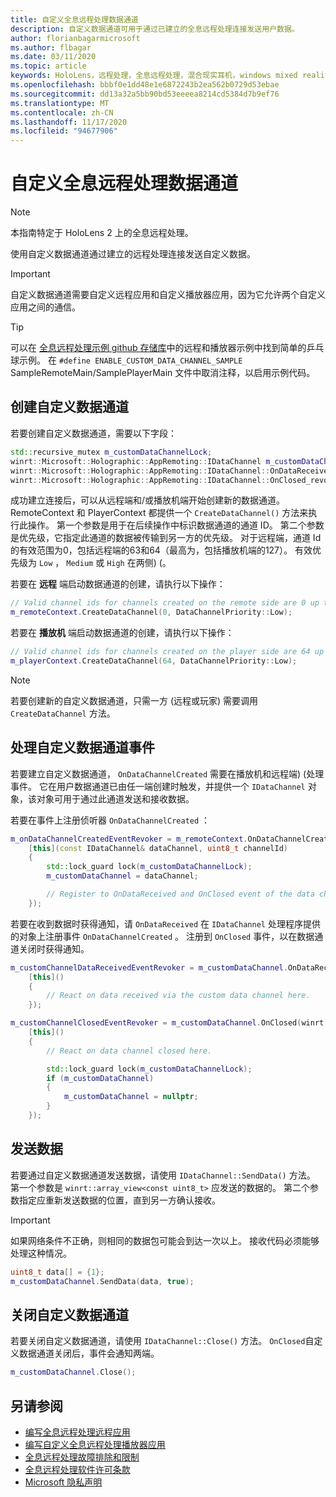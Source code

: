 ```yaml
---
title: 自定义全息远程处理数据通道
description: 自定义数据通道可用于通过已建立的全息远程处理连接发送用户数据。
author: florianbagarmicrosoft
ms.author: flbagar
ms.date: 03/11/2020
ms.topic: article
keywords: HoloLens，远程处理，全息远程处理，混合现实耳机，windows mixed reality 耳机，虚拟现实耳机，数据通道
ms.openlocfilehash: bbbf0e1dd48e1e6872243b2ea562b0729d53ebae
ms.sourcegitcommit: dd13a32a5bb90bd53eeeea8214cd5384d7b9ef76
ms.translationtype: MT
ms.contentlocale: zh-CN
ms.lasthandoff: 11/17/2020
ms.locfileid: "94677906"
---
```

# <a name="custom-holographic-remoting-data-channels"></a>自定义全息远程处理数据通道

>[!NOTE]
>本指南特定于 HoloLens 2 上的全息远程处理。

使用自定义数据通道通过建立的远程处理连接发送自定义数据。

>[!IMPORTANT]
>自定义数据通道需要自定义远程应用和自定义播放器应用，因为它允许两个自定义应用之间的通信。

>[!TIP]
>可以在 [全息远程处理示例 github 存储库](https://github.com/microsoft/MixedReality-HolographicRemoting-Samples)中的远程和播放器示例中找到简单的乒乓球示例。 在 ```#define ENABLE_CUSTOM_DATA_CHANNEL_SAMPLE``` SampleRemoteMain/SamplePlayerMain 文件中取消注释，以启用示例代码。


## <a name="create-a-custom-data-channel"></a>创建自定义数据通道


若要创建自定义数据通道，需要以下字段：
```cpp
std::recursive_mutex m_customDataChannelLock;
winrt::Microsoft::Holographic::AppRemoting::IDataChannel m_customDataChannel = nullptr;
winrt::Microsoft::Holographic::AppRemoting::IDataChannel::OnDataReceived_revoker m_customChannelDataReceivedEventRevoker;
winrt::Microsoft::Holographic::AppRemoting::IDataChannel::OnClosed_revoker m_customChannelClosedEventRevoker;
```

成功建立连接后，可以从远程端和/或播放机端开始创建新的数据通道。 RemoteContext 和 PlayerContext 都提供一个 ```CreateDataChannel()``` 方法来执行此操作。 第一个参数是用于在后续操作中标识数据通道的通道 ID。 第二个参数是优先级，它指定此通道的数据被传输到另一方的优先级。 对于远程端，通道 Id 的有效范围为0，包括远程端的63和64（最高为，包括播放机端的127）。 有效优先级为 ```Low``` ， ```Medium``` 或 ```High``` 在两侧)  (。

若要在 **远程** 端启动数据通道的创建，请执行以下操作：
```cpp
// Valid channel ids for channels created on the remote side are 0 up to and including 63
m_remoteContext.CreateDataChannel(0, DataChannelPriority::Low);
```

若要在 **播放机** 端启动数据通道的创建，请执行以下操作：
```cpp
// Valid channel ids for channels created on the player side are 64 up to and including 127
m_playerContext.CreateDataChannel(64, DataChannelPriority::Low);
```

>[!NOTE]
>若要创建新的自定义数据通道，只需一方 (远程或玩家) 需要调用 ```CreateDataChannel``` 方法。

## <a name="handling-custom-data-channel-events"></a>处理自定义数据通道事件

若要建立自定义数据通道， ```OnDataChannelCreated``` 需要在播放机和远程端)  (处理事件。 它在用户数据通道已由任一端创建时触发，并提供一个 ```IDataChannel``` 对象，该对象可用于通过此通道发送和接收数据。

若要在事件上注册侦听器 ```OnDataChannelCreated``` ：
```cpp
m_onDataChannelCreatedEventRevoker = m_remoteContext.OnDataChannelCreated(winrt::auto_revoke,
    [this](const IDataChannel& dataChannel, uint8_t channelId)
    {
        std::lock_guard lock(m_customDataChannelLock);
        m_customDataChannel = dataChannel;

        // Register to OnDataReceived and OnClosed event of the data channel here, see below...
    });
```

若要在收到数据时获得通知，请 ```OnDataReceived``` 在 ```IDataChannel``` 处理程序提供的对象上注册事件 ```OnDataChannelCreated``` 。 注册到 ```OnClosed``` 事件，以在数据通道关闭时获得通知。

```cpp
m_customChannelDataReceivedEventRevoker = m_customDataChannel.OnDataReceived(winrt::auto_revoke, 
    [this]()
    {
        // React on data received via the custom data channel here.
    });

m_customChannelClosedEventRevoker = m_customDataChannel.OnClosed(winrt::auto_revoke,
    [this]()
    {
        // React on data channel closed here.

        std::lock_guard lock(m_customDataChannelLock);
        if (m_customDataChannel)
        {
            m_customDataChannel = nullptr;
        }
    });
```

## <a name="sending-data"></a>发送数据

若要通过自定义数据通道发送数据，请使用 ```IDataChannel::SendData()``` 方法。 第一个参数是 ```winrt::array_view<const uint8_t>``` 应发送的数据的。 第二个参数指定应重新发送数据的位置，直到另一方确认接收。 

>[!IMPORTANT]
>如果网络条件不正确，则相同的数据包可能会到达一次以上。 接收代码必须能够处理这种情况。

```cpp
uint8_t data[] = {1};
m_customDataChannel.SendData(data, true);
```

## <a name="closing-a-custom-data-channel"></a>关闭自定义数据通道

若要关闭自定义数据通道，请使用 ```IDataChannel::Close()``` 方法。 ```OnClosed```自定义数据通道关闭后，事件会通知两端。

```cpp
m_customDataChannel.Close();
```

## <a name="see-also"></a>另请参阅
* [编写全息远程处理远程应用](holographic-remoting-create-host.md)
* [编写自定义全息远程处理播放器应用](holographic-remoting-create-player.md)
* [全息远程处理故障排除和限制](holographic-remoting-troubleshooting.md)
* [全息远程处理软件许可条款](https://docs.microsoft.com//legal/mixed-reality/microsoft-holographic-remoting-software-license-terms)
* [Microsoft 隐私声明](https://go.microsoft.com/fwlink/?LinkId=521839)
